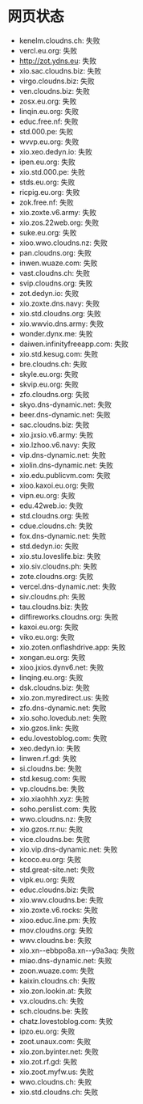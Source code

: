 # 网页状态
- kenelm.cloudns.ch: 失败
- vercl.eu.org: 失败
- http://zot.ydns.eu: 失败
- xio.sac.cloudns.biz: 失败
- virgo.cloudns.biz: 失败
- ven.cloudns.biz: 失败
- zosx.eu.org: 失败
- linqin.eu.org: 失败
- educ.free.nf: 失败
- std.000.pe: 失败
- wvvp.eu.org: 失败
- xio.xeo.dedyn.io: 失败
- ipen.eu.org: 失败
- xio.std.000.pe: 失败
- stds.eu.org: 失败
- ricpig.eu.org: 失败
- zok.free.nf: 失败
- xio.zoxte.v6.army: 失败
- xio.zos.22web.org: 失败
- suke.eu.org: 失败
- xioo.wwo.cloudns.nz: 失败
- pan.cloudns.org: 失败
- inwen.wuaze.com: 失败
- vast.cloudns.ch: 失败
- svip.cloudns.org: 失败
- zot.dedyn.io: 失败
- xio.zoxte.dns.navy: 失败
- xio.std.cloudns.org: 失败
- xio.wwvio.dns.army: 失败
- wonder.dynx.me: 失败
- daiwen.infinityfreeapp.com: 失败
- xio.std.kesug.com: 失败
- bre.cloudns.ch: 失败
- skyle.eu.org: 失败
- skvip.eu.org: 失败
- zfo.cloudns.org: 失败
- skyo.dns-dynamic.net: 失败
- beer.dns-dynamic.net: 失败
- sac.cloudns.biz: 失败
- xio.jxsio.v6.army: 失败
- xio.lzhoo.v6.navy: 失败
- vip.dns-dynamic.net: 失败
- xiolin.dns-dynamic.net: 失败
- xio.edu.publicvm.com: 失败
- xioo.kaxoi.eu.org: 失败
- vipn.eu.org: 失败
- edu.42web.io: 失败
- std.cloudns.org: 失败
- cdue.cloudns.ch: 失败
- fox.dns-dynamic.net: 失败
- std.dedyn.io: 失败
- xio.stu.loveslife.biz: 失败
- xio.siv.cloudns.ph: 失败
- zote.cloudns.org: 失败
- vercel.dns-dynamic.net: 失败
- siv.cloudns.ph: 失败
- tau.cloudns.biz: 失败
- diffireworks.cloudns.org: 失败
- kaxoi.eu.org: 失败
- viko.eu.org: 失败
- xio.zoten.onflashdrive.app: 失败
- xongan.eu.org: 失败
- xioo.jxios.dynv6.net: 失败
- linqing.eu.org: 失败
- dsk.cloudns.biz: 失败
- xio.zon.myredirect.us: 失败
- zfo.dns-dynamic.net: 失败
- xio.soho.lovedub.net: 失败
- xio.gzos.link: 失败
- edu.lovestoblog.com: 失败
- xeo.dedyn.io: 失败
- linwen.rf.gd: 失败
- si.cloudns.be: 失败
- std.kesug.com: 失败
- vp.cloudns.be: 失败
- xio.xiaohhh.xyz: 失败
- soho.perslist.com: 失败
- wwo.cloudns.nz: 失败
- xio.gzos.rr.nu: 失败
- vice.cloudns.be: 失败
- xio.vip.dns-dynamic.net: 失败
- kcoco.eu.org: 失败
- std.great-site.net: 失败
- vipk.eu.org: 失败
- educ.cloudns.biz: 失败
- xio.wwv.cloudns.be: 失败
- xio.zoxte.v6.rocks: 失败
- xioo.educ.line.pm: 失败
- mov.cloudns.org: 失败
- wwv.cloudns.be: 失败
- xio.xn--ebbpo8a.xn--y9a3aq: 失败
- miao.dns-dynamic.net: 失败
- zoon.wuaze.com: 失败
- kaixin.cloudns.ch: 失败
- xio.zon.lookin.at: 失败
- vx.cloudns.ch: 失败
- sch.cloudns.be: 失败
- chatz.lovestoblog.com: 失败
- ipzo.eu.org: 失败
- zoot.unaux.com: 失败
- xio.zon.byinter.net: 失败
- xio.zot.rf.gd: 失败
- xio.zoot.myfw.us: 失败
- wwo.cloudns.ch: 失败
- xio.std.cloudns.ch: 失败
